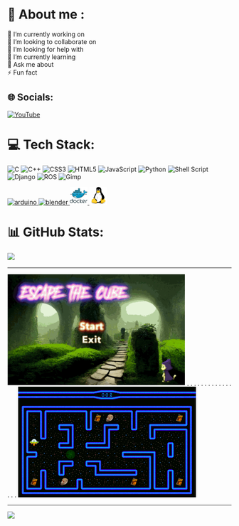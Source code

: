 # 💫 About me :
🔭 I’m currently working on<br>👯 I’m looking to collaborate on<br>🤝 I’m looking for help with<br>🌱 I’m currently learning<br>💬 Ask me about<br>⚡ Fun fact


## 🌐 Socials:
[![YouTube](https://img.shields.io/badge/YouTube-%23FF0000.svg?logo=YouTube&logoColor=white)](https://youtube.com/@raziel06001) 

# 💻 Tech Stack:
![C](https://img.shields.io/badge/c-%2300599C.svg?style=flat&logo=c&logoColor=white) ![C++](https://img.shields.io/badge/c++-%2300599C.svg?style=flat&logo=c%2B%2B&logoColor=white) ![CSS3](https://img.shields.io/badge/css3-%231572B6.svg?style=flat&logo=css3&logoColor=white) ![HTML5](https://img.shields.io/badge/html5-%23E34F26.svg?style=flat&logo=html5&logoColor=white) ![JavaScript](https://img.shields.io/badge/javascript-%23323330.svg?style=flat&logo=javascript&logoColor=%23F7DF1E) ![Python](https://img.shields.io/badge/python-3670A0?style=flat&logo=python&logoColor=ffdd54) ![Shell Script](https://img.shields.io/badge/shell_script-%23121011.svg?style=flat&logo=gnu-bash&logoColor=white) ![Django](https://img.shields.io/badge/django-%23092E20.svg?style=flat&logo=django&logoColor=white) ![ROS](https://img.shields.io/badge/ros-%230A0FF9.svg?style=flat&logo=ros&logoColor=white) ![Gimp](https://img.shields.io/badge/Gimp-657D8B?style=flat&logo=gimp&logoColor=FFFFFF)

<p align="left"> <a href="https://www.arduino.cc/" target="_blank" rel="noreferrer"> <img src="https://cdn.worldvectorlogo.com/logos/arduino-1.svg" alt="arduino" width="40" height="40"/></a><a href="https://www.blender.org/" target="_blank" rel="noreferrer"> <img src="https://download.blender.org/branding/community/blender_community_badge_white.svg" alt="blender" width="40" height="40"/> </a> <a href="https://www.docker.com/" target="_blank" rel="noreferrer"> <img src="https://raw.githubusercontent.com/devicons/devicon/master/icons/docker/docker-original-wordmark.svg" alt="docker" width="40" height="40"/> </a> <a href="https://www.linux.org/" target="_blank" rel="noreferrer"> <img src="https://raw.githubusercontent.com/devicons/devicon/master/icons/linux/linux-original.svg" alt="linux" width="40" height="40"/> </a> </p>

# 📊 GitHub Stats:
<!--
![](https://github-readme-stats.vercel.app/api?username=leizar06001&theme=nightowl&hide_border=false&include_all_commits=false&count_private=true)<br/>
![](https://github-readme-streak-stats.herokuapp.com/?user=leizar06001&theme=nightowl&hide_border=false)<br/> -->
![](https://github-readme-stats.vercel.app/api/top-langs/?username=leizar06001&theme=nightowl&hide_border=false&include_all_commits=false&count_private=true&layout=compact)



---


<img src="https://github.com/Leizar06001/42_Cube_3D/blob/e17a581f08892ebf70ec1298de0222d614e288df/cube.gif" width="400"/> . . . . . . . . . . . . . . . . <img src="https://github.com/Leizar06001/42_So_Long/blob/e8929755b45c2f4b248e3e754d4e9f8932771000/so_long.gif" width="400"/>

---
[![](https://visitcount.itsvg.in/api?id=leizar06001&icon=5&color=2)](https://visitcount.itsvg.in)

<!--
**Leizar06001/Leizar06001** is a ✨ _special_ ✨ repository because its `README.md` (this file) appears on your GitHub profile.

Here are some ideas to get you started:

- 🔭 I’m currently working on ...
- 🌱 I’m currently learning ...
- 👯 I’m looking to collaborate on ...
- 🤔 I’m looking for help with ...
- 💬 Ask me about ...
- 📫 How to reach me: ...
- 😄 Pronouns: ...
- ⚡ Fun fact: ...
-->
